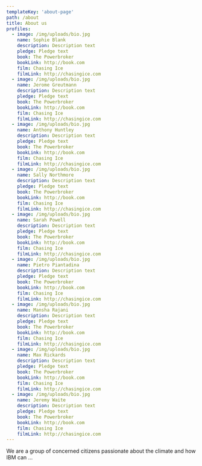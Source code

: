 ```yaml
---
templateKey: 'about-page'
path: /about
title: About us
profiles:
  - image: /img/uploads/bio.jpg
    name: Sophie Blank
    description: Description text
    pledge: Pledge text
    book: The Powerbroker
    bookLink: http://book.com
    film: Chasing Ice
    filmLink: http://chasingice.com
  - image: /img/uploads/bio.jpg
    name: Jerome Greutmann
    description: Description text
    pledge: Pledge text
    book: The Powerbroker
    bookLink: http://book.com
    film: Chasing Ice
    filmLink: http://chasingice.com
  - image: /img/uploads/bio.jpg
    name: Anthony Huntley
    description: Description text
    pledge: Pledge text
    book: The Powerbroker
    bookLink: http://book.com
    film: Chasing Ice
    filmLink: http://chasingice.com
  - image: /img/uploads/bio.jpg
    name: Sally Northmore
    description: Description text
    pledge: Pledge text
    book: The Powerbroker
    bookLink: http://book.com
    film: Chasing Ice
    filmLink: http://chasingice.com
  - image: /img/uploads/bio.jpg
    name: Sarah Powell
    description: Description text
    pledge: Pledge text
    book: The Powerbroker
    bookLink: http://book.com
    film: Chasing Ice
    filmLink: http://chasingice.com
  - image: /img/uploads/bio.jpg
    name: Pietro Piantadina
    description: Description text
    pledge: Pledge text
    book: The Powerbroker
    bookLink: http://book.com
    film: Chasing Ice
    filmLink: http://chasingice.com
  - image: /img/uploads/bio.jpg
    name: Mansha Rajani
    description: Description text
    pledge: Pledge text
    book: The Powerbroker
    bookLink: http://book.com
    film: Chasing Ice
    filmLink: http://chasingice.com
  - image: /img/uploads/bio.jpg
    name: Max Rickards
    description: Description text
    pledge: Pledge text
    book: The Powerbroker
    bookLink: http://book.com
    film: Chasing Ice
    filmLink: http://chasingice.com
  - image: /img/uploads/bio.jpg
    name: Jeremy Waite
    description: Description text
    pledge: Pledge text
    book: The Powerbroker
    bookLink: http://book.com
    film: Chasing Ice
    filmLink: http://chasingice.com
---
```


We are a group of concerned citizens passionate about the climate and how IBM can ...
